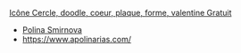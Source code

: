 
[Icône Cercle, doodle, coeur, plaque, forme, valentine Gratuit](https://icon-icons.com/fr/icone/cercle-doodle-coeur-plaque-forme-valentine/146721)
  - [Polina Smirnova](https://icon-icons.com/fr/users/tKrpPXk94KxIPAImq2IEX/icon-sets/)
  - https://www.apolinarias.com/